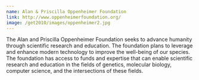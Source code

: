 ```yaml
---
name: Alan & Priscilla Oppenheimer Foundation
link: http://www.oppenheimerfoundation.org/
image: /get2010/images/oppenheimer2.jpg
---
```


The Alan and Priscilla Oppenheimer Foundation seeks to advance humanity through scientific research and education. The foundation plans to leverage and enhance modern technology to improve the well-being of our species. The foundation has access to funds and expertise that can enable scientific research and education in the fields of genetics, molecular biology, computer science, and the intersections of these fields.

